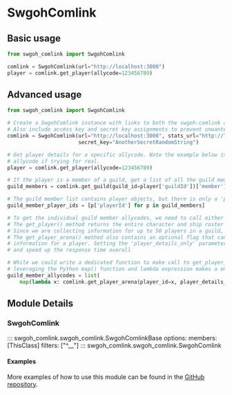 # SwgohComlink

## Basic usage

```python
from swgoh_comlink import SwgohComlink

comlink = SwgohComlink(url="http://localhost:3000")
player = comlink.get_player(allycode=123456789)
```

## Advanced usage

```python
from swgoh_comlink import SwgohComlink

# Create a SwgohComlink instance with links to both the swgoh-comlink and swgoh-stats proxy services
# Also include access key and secret key assignments to prevent unwanted usage
comlink = SwgohComlink(url="http://localhost:3000", stats_url="http://localhost:3223", access_key="someRandomString",
                       secret_key="AnotherSecretRandomString")

# Get player details for a specific allycode. Note the example below is fictitious. Replace with a real
# allycode if trying for real.
player = comlink.get_player(allycode=123456789)

# If the player is a member of a guild, get a list of all the guild members
guild_members = comlink.get_guild(guild_id=player['guildId'])['member']

# The guild member list contains player objects, but there is only a 'playerId' element, no 'allyCode'
guild_member_player_ids = [p['playerId'] for p in guild_members]

# To get the individual guild member allycodes, we need to call either the get_player() or get_player_arena() methods.
# The get_player() method returns the entire character and ship roster for a player, which can be quite large.
# Since we are collecting information for up to 50 players in a guild, it is quicker to use the get_player_arena() method.
# The get_player_arena() method also contains an optional flag that can be used to request just the bare minimum
# information for a player. Setting the 'player_details_only' parameter to 'True' will reduce bandwidth on the network
# and speed up the response time overall

# While we could write a dedicated function to make call to get_player_arena() with a passed in 'player_id' argument,
# leveraging the Python map() function and lambda expression makes a one line example easy to produce.
guild_member_allycodes = list(
    map(lambda x: comlink.get_player_arena(player_id=x, player_details_only=True)['allyCode'], guild_member_player_ids))

```

## Module Details

### SwgohComlink

::: swgoh_comlink.swgoh_comlink.SwgohComlinkBase
options:
members: [ThisClass]
filters: ["^__"]
::: swgoh_comlink.swgoh_comlink.SwgohComlink

#### Examples

More examples of how to use this module can be found in
the [GitHub repository](https://github.com/swgoh-utils/comlink-python/tree/1.13.0rc1/examples/SwgohComlink).
